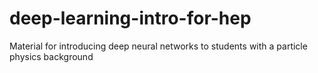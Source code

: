 # deep-learning-intro-for-hep
Material for introducing deep neural networks to students with a particle physics background
